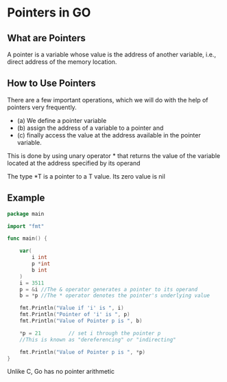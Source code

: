 # Pointers in GO

## What are Pointers

A pointer is a variable whose value is the address of another variable, i.e., direct address of the memory location.

## How to Use Pointers

There are a few important operations, which we will do with the help of pointers very frequently. 

* (a) We define a pointer variable
* (b) assign the address of a variable to a pointer and
* (c) finally access the value at the address available in the pointer variable. 

This is done by using unary operator * that returns the value of the variable located at the address specified by its operand

The type *T is a pointer to a T value. Its zero value is nil

## Example

```go
package main

import "fmt"

func main() {

    var(
        i int
        p *int
        b int
    )
    i = 3511
    p = &i //The & operator generates a pointer to its operand
    b = *p //The * operator denotes the pointer's underlying value

    fmt.Println("Value if 'i' is ", i)
    fmt.Println("Pointer of 'i' is ", p)
    fmt.Println("Value of Pointer p is ", b)

    *p = 21         // set i through the pointer p
    //This is known as "dereferencing" or "indirecting"

    fmt.Println("Value of Pointer p is ", *p)
}
```

Unlike C, Go has no pointer arithmetic